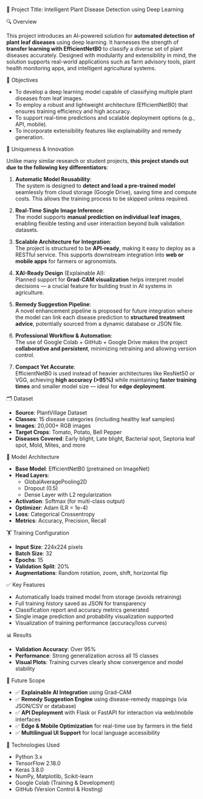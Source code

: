 

📌 Project Title: Intelligent Plant Disease Detection using Deep Learning

🔍 Overview

This project introduces an AI-powered solution for **automated detection of plant leaf diseases** using deep learning. It harnesses the strength of **transfer learning with EfficientNetB0** to classify a diverse set of plant diseases accurately. Designed with modularity and extensibility in mind, the solution supports real-world applications such as farm advisory tools, plant health monitoring apps, and intelligent agricultural systems.

 🎯 Objectives

- To develop a deep learning model capable of classifying multiple plant diseases from leaf images.
- To employ a robust and lightweight architecture (EfficientNetB0) that ensures training efficiency and high accuracy.
- To support real-time predictions and scalable deployment options (e.g., API, mobile).
- To incorporate extensibility features like explainability and remedy generation.



🔑 Uniqueness & Innovation

Unlike many similar research or student projects, **this project stands out due to the following key differentiators**:

1. **Automatic Model Reusability**:  
   The system is designed to **detect and load a pre-trained model** seamlessly from cloud storage (Google Drive), saving time and compute costs. This allows the training process to be skipped unless required.

2. **Real-Time Single Image Inference**:  
   The model supports **manual prediction on individual leaf images**, enabling flexible testing and user interaction beyond bulk validation datasets.

3. **Scalable Architecture for Integration**:  
   The project is structured to be **API-ready**, making it easy to deploy as a RESTful service. This supports downstream integration into **web or mobile apps** for farmers or agronomists.

4. **XAI-Ready Design** (Explainable AI):  
   Planned support for **Grad-CAM visualization** helps interpret model decisions — a crucial feature for building trust in AI systems in agriculture.

5. **Remedy Suggestion Pipeline**:  
   A novel enhancement pipeline is proposed for future integration where the model can link each disease prediction to **structured treatment advice**, potentially sourced from a dynamic database or JSON file.

6. **Professional Workflow & Automation**:  
   The use of Google Colab + GitHub + Google Drive makes the project **collaborative and persistent**, minimizing retraining and allowing version control.

7. **Compact Yet Accurate**:  
   EfficientNetB0 is used instead of heavier architectures like ResNet50 or VGG, achieving **high accuracy (>95%)** while maintaining **faster training times** and smaller model size — ideal for **edge deployment**.

🗂️ Dataset

- **Source**: PlantVillage Dataset  
- **Classes**: 15 disease categories (including healthy leaf samples)  
- **Images**: 20,000+ RGB images  
- **Target Crops**: Tomato, Potato, Bell Pepper  
- **Diseases Covered**: Early blight, Late blight, Bacterial spot, Septoria leaf spot, Mold, Mites, and more



🧠 Model Architecture

- **Base Model**: EfficientNetB0 (pretrained on ImageNet)
- **Head Layers**:
  - GlobalAveragePooling2D
  - Dropout (0.5)
  - Dense Layer with L2 regularization
- **Activation**: Softmax (for multi-class output)
- **Optimizer**: Adam (LR = 1e-4)
- **Loss**: Categorical Crossentropy  
- **Metrics**: Accuracy, Precision, Recall

 🏋️ Training Configuration

- **Input Size**: 224x224 pixels  
- **Batch Size**: 32  
- **Epochs**: 15  
- **Validation Split**: 20%  
- **Augmentations**: Random rotation, zoom, shift, horizontal flip

✅ Key Features

- Automatically loads trained model from storage (avoids retraining)
- Full training history saved as JSON for transparency
- Classification report and accuracy metrics generated
- Single image prediction and probability visualization supported
- Visualization of training performance (accuracy/loss curves)

 📊 Results

- **Validation Accuracy**: Over 95%  
- **Performance**: Strong generalization across all 15 classes  
- **Visual Plots**: Training curves clearly show convergence and model stability

🔮 Future Scope

- ✅ **Explainable AI Integration** using Grad-CAM  
- ✅ **Remedy Suggestion Engine** using disease-remedy mappings (via JSON/CSV or database)  
- ✅ **API Deployment** with Flask or FastAPI for interaction via web/mobile interfaces  
- ✅ **Edge & Mobile Optimization** for real-time use by farmers in the field  
- ✅ **Multilingual UI Support** for local language accessibility  

🧾 Technologies Used

- Python 3.x  
- TensorFlow 2.18.0  
- Keras 3.8.0  
- NumPy, Matplotlib, Scikit-learn  
- Google Colab (Training & Development)  
- GitHub (Version Control & Hosting)

